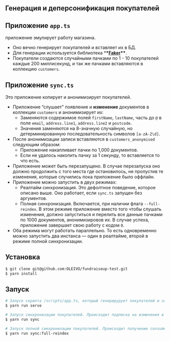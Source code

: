 ## Генерация и деперсонификация покупателей

## Приложение `app.ts`

приложение эмулирует работу магазина.

-   Оно вечно генерирует покупателей и вставляет их в БД.
-   Для генерации используется библиотека \***\*[Faker](https://www.npmjs.com/package/@faker-js/faker)\*\***.
-   Покупатели создаются случайными пачками по 1 - 10 покупателей каждые 200 миллисекунд, и так же пачками вставляются в коллекцию `customers`.

## Приложение `sync.ts`

Это приложение копирует и анонимизирует покупателей.

-   Приложение “слушает” появление и **изменение** документов в коллекции `customers` и анонимизирует их:
    -   Заменяются содержимое полей `firstName`, `lastName`, часть до `@` в поле `email`, `address.line1`, `address.line2` и `postcode`.
    -   Значения заменяются на 8-значную случайную, но детерминированную последовательность символов `[a-zA-Z\d]`.
-   После анонимизации записи вставляются в `customers_anonymised` следующим образом:
    -   Приложение накапливает пачки по 1,000 документов.
    -   Если не удалось накопить пачку за 1 секунду, то вставляется то что есть.
-   Приложение может быть перезапущено. В случае перезапуска оно должно продолжить с того места где остановилось, не пропустив те изменения, которые случились пока приложение было оффлайн.
-   Приложение можно запустить в двух режимах:
    -   Реалтайм синхронизация. Это дефолтное поведение, которое описано выше. Оно работает, если `sync.ts` запущен без аргументов.
    -   Полная синхронизация. Включается, при наличии флага `--full-reindex`. В этом режиме приложение вместо того чтобы слушать изменения, должно запуститься и перелить все данные пачками по 1000 документов, анонимизировов их. В случае успеха, приложение завершает свою работу с кодом `0`.
-   Оба режима могут работать параллельно. То есть одновременно можно запустить два инстанса — один в реалтайме, второй в режиме полной синхронизации.

## Установка

```bash
$ git clone git@github.com:OLEIVO/fundraiseup-test.git
$ yarn install
```

## Запуск

```bash
# Запуск скрипта /scripts/app.ts, который генерирурует покупателей и записывает их в БД
$ yarn run serve

# Запуск синхронизации покупателей. Происходит подписка на изменения в коллекции consumers и добавление деперсонифицированных копий в коллекцию consumers_anonymised
$ yarn run sync

# Запуск полной синхронизации покупателей. Происходит получение consumers из БД посредством пагинации и их деперсонификация с последующим сохранением в коллекцию consumers_anonymised
$ yarn run sync:full-reindex
```
